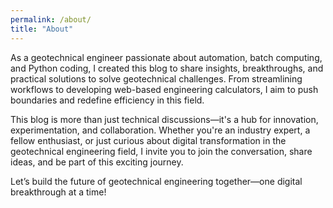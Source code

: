 ```yaml
---
permalink: /about/
title: "About"
---
```


As a geotechnical engineer passionate about automation, batch computing, and Python coding, I created this blog to share insights, breakthroughs, and practical solutions to solve geotechnical challenges. From streamlining workflows to developing web-based engineering calculators, I aim to push boundaries and redefine efficiency in this field.

This blog is more than just technical discussions—it's a hub for innovation, experimentation, and collaboration. Whether you're an industry expert, a fellow enthusiast, or just curious about digital transformation in the geotechnical engineering field, I invite you to join the conversation, share ideas, and be part of this exciting journey. 

Let’s build the future of geotechnical engineering together—one digital breakthrough at a time!
